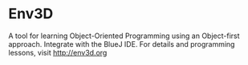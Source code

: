 # Env3D

A tool for learning Object-Oriented Programming using an Object-first approach.  Integrate with 
the BlueJ IDE.  For details and programming lessons, visit http://env3d.org
